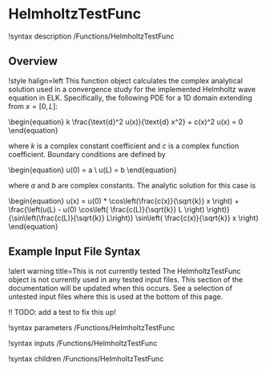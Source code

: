 # HelmholtzTestFunc

!syntax description /Functions/HelmholtzTestFunc

## Overview

!style halign=left
This function object calculates the complex analytical solution used in a
convergence study for the implemented Helmholtz wave equation in ELK.
Specifically, the following PDE for a 1D domain extending from $x = [0, L]$:

\begin{equation}
    k \frac{\text{d}^2 u(x)}{\text{d} x^2} + c(x)^2 u(x) = 0
\end{equation}

where $k$ is a complex constant coefficient and $c$ is a complex function
coefficient. Boundary conditions are defined by

\begin{equation}
  u(0) = a \\
  u(L) = b
\end{equation}

where $a$ and $b$ are complex constants. The analytic solution for this case is

\begin{equation}
u(x) = u(0) * \cos\left(\frac{c(x)}{\sqrt{k}} x \right) + \frac{\left(u(L) - u(0) \cos\left( \frac{c(L)}{\sqrt{k}} L \right) \right)}{\sin\left(\frac{c(L)}{\sqrt{k}} L\right)} \sin\left( \frac{c(x)}{\sqrt{k}} x \right)
\end{equation}

## Example Input File Syntax

!alert warning title=This is not currently tested
The HelmholtzTestFunc object is not currently used in any tested input files. This
section of the documentation will be updated when this occurs. See a selection of
untested input files where this is used at the bottom of this page.

!! TODO: add a test to fix this up!

!syntax parameters /Functions/HelmholtzTestFunc

!syntax inputs /Functions/HelmholtzTestFunc

!syntax children /Functions/HelmholtzTestFunc
